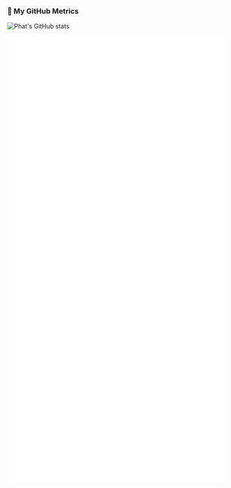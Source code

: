 ### 🧩 My GitHub Metrics
![Phat's GitHub stats](https://github-readme-stats-orcin-seven-45.vercel.app/api?username=tamioEcoligo&show_icons=true&hide=stars,issues&theme=highcontrast&include_all_commits=true)

![Metrics](./github-metrics.svg)

